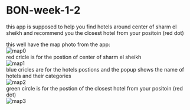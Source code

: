 # BON-week-1-2
this app is supposed to help you find hotels around center of sharm el sheikh and recommend you the closest hotel from your positoin (red dot)

this well have the map photo from the app:
<br>![map0](https://user-images.githubusercontent.com/62917455/88080129-ecf4b780-cb7e-11ea-8cb3-c1ab7d2ba9cf.png)
<br>red cricle is for the postion of center of sharm el sheikh
<br>![map1](https://user-images.githubusercontent.com/62917455/88080248-1f061980-cb7f-11ea-8d78-9ce818dd3562.png)
<br>blue cricles are for the hotels postions and the popup shows the name of hotels and their categories
<br>![map2](https://user-images.githubusercontent.com/62917455/88080170-faaa3d00-cb7e-11ea-900d-6dad735c7679.png)
<br>green circle is for the postion of the closest hotel from your positoin (red dot)
<br>![map3](https://user-images.githubusercontent.com/62917455/88225954-a3ce6180-cc6b-11ea-9858-362373e81dd5.png)

